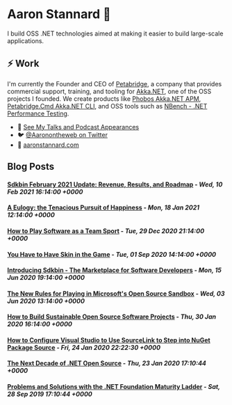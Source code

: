 # Aaron Stannard 👋

I build OSS .NET technologies aimed at making it easier to build large-scale applications. 

## ⚡ Work
I'm currently the Founder and CEO of [Petabridge](https://petabridge.com/), a company that provides commercial support, training, and tooling for [Akka.NET](https://getakka.net/), one of the OSS projects I founded. We create products like [Phobos Akka.NET APM](https://phobos.petabridge.com/), [Petabridge.Cmd Akka.NET CLI](https://cmd.petabridge.com/), and OSS tools such as [NBench - .NET Performance Testing](https://nbench.io/).

* 🔭 [See My Talks and Podcast Appearances](https://aaronstannard.com/talks/)
* :bird: [@Aaronontheweb on Twitter](https://twitter.com/Aaronontheweb)
* :bookmark_tabs:	[aaronstannard.com](https://aaronstannard.com/)

## Blog Posts
<!--START_SECTION:feed-->
#### [Sdkbin February 2021 Update: Revenue, Results, and Roadmap](http:&#x2F;&#x2F;www.aaronstannard.com&#x2F;sdkbin-update-feb2021&#x2F;) - _Wed, 10 Feb 2021 16:14:00 +0000_
#### [A Eulogy: the Tenacious Pursuit of Happiness](http:&#x2F;&#x2F;www.aaronstannard.com&#x2F;eulogy-pursuit-happiness&#x2F;) - _Mon, 18 Jan 2021 12:14:00 +0000_
#### [How to Play Software as a Team Sport](http:&#x2F;&#x2F;www.aaronstannard.com&#x2F;software-team-sport&#x2F;) - _Tue, 29 Dec 2020 21:14:00 +0000_
#### [You Have to Have Skin in the Game](http:&#x2F;&#x2F;www.aaronstannard.com&#x2F;skin-in-the-game&#x2F;) - _Tue, 01 Sep 2020 14:14:00 +0000_
#### [Introducing Sdkbin - The Marketplace for Software Developers](http:&#x2F;&#x2F;www.aaronstannard.com&#x2F;sdkbin-marketplace&#x2F;) - _Mon, 15 Jun 2020 19:14:00 +0000_
#### [The New Rules for Playing in Microsoft&#39;s Open Source Sandbox](http:&#x2F;&#x2F;www.aaronstannard.com&#x2F;new-rules-dotnet-oss&#x2F;) - _Wed, 03 Jun 2020 13:14:00 +0000_
#### [How to Build Sustainable Open Source Software Projects](http:&#x2F;&#x2F;www.aaronstannard.com&#x2F;sustainable-open-source-software&#x2F;) - _Thu, 30 Jan 2020 16:14:00 +0000_
#### [How to Configure Visual Studio to Use SourceLink to Step into NuGet Package Source](http:&#x2F;&#x2F;www.aaronstannard.com&#x2F;visual-studio-sourcelink-setup&#x2F;) - _Fri, 24 Jan 2020 22:22:30 +0000_
#### [The Next Decade of .NET Open Source](http:&#x2F;&#x2F;www.aaronstannard.com&#x2F;next-decade-dotnet&#x2F;) - _Thu, 23 Jan 2020 17:10:44 +0000_
#### [Problems and Solutions with the .NET Foundation Maturity Ladder](http:&#x2F;&#x2F;www.aaronstannard.com&#x2F;dotnet-foundation-maturity-ladder&#x2F;) - _Sat, 28 Sep 2019 17:10:44 +0000_
<!--END_SECTION:feed-->

